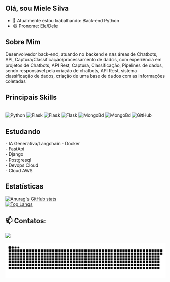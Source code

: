 
## Olá, sou Miele Silva

- 🔭 Atualmente estou trabalhando: Back-end Python
- 😄 Pronome: Ele/Dele

## Sobre Mim

Desenvolvedor back-end, atuando no backend e nas áreas de Chatbots, API, Captura/Classificação/processamento de dados, com experiência em projetos de Chatbots, API Rest, Captura, Classificação, Pipelines de dados, sendo
responsável pela criação de chatbots, API Rest, sistema classificação de dados, criação de
uma base de dados com as informações coletadas
<!--
**MieleSantos/MieleSantos** is a ✨ _special_ ✨ repository because its `README.md` (this file) appears on your GitHub profile.

Here are some ideas to get you started:


- 🌱 I’m currently learning ...
- 👯 I’m looking to collaborate on ...
- 🤔 I’m looking for help with ... 
- 💬 Ask me about ...


- ⚡ Fun fact: ...
-->
 
## Principais Skills
<div style="display: inline_block"><br>
  <img align="center" alt="Python" height="30" width="60" src="https://img.shields.io/badge/Python-3776AB?style=for-the-badge&logo=python&logoColor=white">
  <img align="center" alt="Flask" height="30" width="60" src="https://img.shields.io/badge/Flask-000000?style=for-the-badge&logo=flask&logoColor=white">
  <img align="center" alt="Flask" height="30" width="60" src="https://img.shields.io/badge/FastAPI-005571?style=for-the-badge&logo=fastapi">
  <img align="center" alt="Flask" height="30" width="80" src="https://img.shields.io/badge/-ElasticSearch-005571?logo=elasticsearch">
  <img align="center" alt="MongoBd" height="30" width="70" src="https://img.shields.io/badge/MongoDB-4EA94B?style=for-the-badge&logo=mongodb&logoColor=white">
  <img align="center" alt="MongoBd" height="30" width="70" src="https://img.shields.io/badge/postgresql-4169e1?style=for-the-badge&logo=postgresql&logoColor=white">

  <img align="center" alt="GitHub" height="30" width="60" src="https://img.shields.io/badge/GitHub-100000?style=for-the-badge&logo=github&logoColor=white">
</div>
 
## Estudando
<div>
  - IA Generativa/Langchain
  - Docker <br>
  - FastApi <br>
  - Django <br>
  - Postgresql <br>
  - Devops Cloud <br>
  - Cloud AWS
 </div>
 
## Estatísticas
 <div>
  <a href="https://github.com/MieleSantos">
  
   [![Anurag's GitHub stats](https://github-readme-stats.vercel.app/api?username=MieleSantos&count_private=true&show_icons=true&theme=dark)](https://github.com/MieleSantos/github-readme-stats)<br>
   [![Top Langs](https://github-readme-stats.vercel.app/api/top-langs/?username=MieleSantos&layout=donut&theme=dark)](https://github.com/MieleSantos/github-readme-stats)
</div>
 
 
## 📫 Contatos:
<div> 
  <a href="https://www.linkedin.com/in/mielesilva" target="_blank"><img src="https://img.shields.io/badge/-LinkedIn-%230077B5?style=for-the-badge&logo=linkedin&logoColor=white" target="_blank"></a>
 
 ![Snake animation](https://github.com/MieleSantos/MieleSantos/blob/output/github-contribution-grid-snake.svg)
 
</div>


